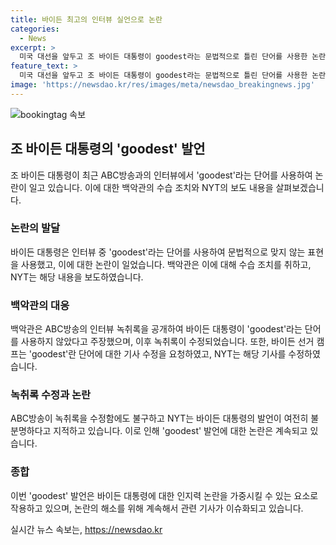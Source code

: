 ```yaml
---
title: 바이든 최고의 인터뷰 실언으로 논란
categories:
  - News
excerpt: >
  미국 대선을 앞두고 조 바이든 대통령이 goodest라는 문법적으로 틀린 단어를 사용한 논란이 일고 있다. 이로 인해 그의 성과와 의도가 제대로 전달되지 못할 수 있다는 우려가 나왔으며, 백악관과 ABC방송 간에 이에 대한 논란이 벌어졌다. NYT 소속 기자들도 해당 발언을 보도하며 조정 요청을 받았고, ABC방송이 녹취록을 수정하는 등 사태가 이어졌지만, 여전히 실제 발언의 해석이 모호한 측면도 존재한다. 
feature_text: >
  미국 대선을 앞두고 조 바이든 대통령이 goodest라는 문법적으로 틀린 단어를 사용한 논란이 일고 있다. 이로 인해 그의 성과와 의도가 제대로 전달되지 못할 수 있다는 우려가 나왔으며, 백악관과 ABC방송 간에 이에 대한 논란이 벌어졌다. NYT 소속 기자들도 해당 발언을 보도하며 조정 요청을 받았고, ABC방송이 녹취록을 수정하는 등 사태가 이어졌지만, 여전히 실제 발언의 해석이 모호한 측면도 존재한다. 
image: 'https://newsdao.kr/res/images/meta/newsdao_breakingnews.jpg'
---
```


<p><img src="https://newsdao.kr/res/images/meta/newsdao_breakingnews.jpg" alt="bookingtag 속보" /></p>

<h2 data-ke-size="size26">조 바이든 대통령의 'goodest' 발언</h2>

<p data-ke-size="size16">조 바이든 대통령이 최근 ABC방송과의 인터뷰에서 'goodest'라는 단어를 사용하여 논란이 일고 있습니다. 이에 대한 백악관의 수습 조치와 NYT의 보도 내용을 살펴보겠습니다.</p>

<h3><b>논란의 발달</b></h3>

<p data-ke-size="size16">바이든 대통령은 인터뷰 중 'goodest'라는 단어를 사용하여 문법적으로 맞지 않는 표현을 사용했고, 이에 대한 논란이 일었습니다. 백악관은 이에 대해 수습 조치를 취하고, NYT는 해당 내용을 보도하였습니다.</p>

<h3><b>백악관의 대응</b></h3>

<p data-ke-size="size16">백악관은 ABC방송의 인터뷰 녹취록을 공개하여 바이든 대통령이 'goodest'라는 단어를 사용하지 않았다고 주장했으며, 이후 녹취록이 수정되었습니다. 또한, 바이든 선거 캠프는 'goodest'란 단어에 대한 기사 수정을 요청하였고, NYT는 해당 기사를 수정하였습니다.</p>

<h3><b>녹취록 수정과 논란</b></h3>

<p data-ke-size="size16">ABC방송이 녹취록을 수정함에도 불구하고 NYT는 바이든 대통령의 발언이 여전히 불분명하다고 지적하고 있습니다. 이로 인해 'goodest' 발언에 대한 논란은 계속되고 있습니다.</p>

<h3><b>종합</b></h3>

<p data-ke-size="size16">이번 'goodest' 발언은 바이든 대통령에 대한 인지력 논란을 가중시킬 수 있는 요소로 작용하고 있으며, 논란의 해소를 위해 계속해서 관련 기사가 이슈화되고 있습니다.</p>
실시간 뉴스 속보는, <a href="https://newsdao.kr" rel="dofollow">https://newsdao.kr</a>


